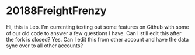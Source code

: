 # 20188FreightFrenzy

Hi, this is Leo. I'm currenting testing out some features on Github with some of our old code to answer a few questions I have.
Can I still edit this after the fork is closed? Yes. 
Can I edit this from other account and have the data sync over to all other accounts?
